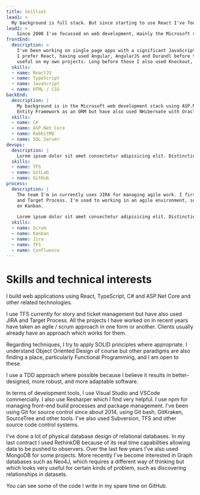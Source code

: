 ```yaml
---
title: Skillset
lead1: >
  My background is full stack. But since starting to use React I've found I really enjoy working at the front end and prefer to do that for the time being. 
lead2: >
    Since 2000 I've focussed on web development, mainly the Microsoft stack. I prefer a polyglot approach to development. I believe different languages suit different problems. The variety also keeps me interested and curious.
frontEnd:
  description: >
    I've been working on single page apps with a significant JavaScript component since 2000.
    I prefer React, having used Angular, AngularJS and Durandl before that. I'm also finding NextJS interesting and 
    useful on my own projects. Long before those I also used Knockout, Ext.js and JQuery. I am happiest in TypeScript but also fine with JavaScript and its ecosystem and of course HTML/CSS.
  skills:
  - name: ReactJS
  - name: TypeScript
  - name: JavaScript
  - name: HTML / CSS
backEnd:
  description: |
    My background is in the Microsoft web development stack using ASP.Net, C# and SQL Server. I've tended to use
    Entity Framework as an ORM but have also used NHibernate with Oracle. I've also worked with non-relational databases such as MongoDB and more recently RethinkDB, a real-time database. 
  skills:
  - name: C#
  - name: ASP.Net Core
  - name: RabbitMQ
  - name: SQL Server
devops:
  description: |
    Lorem ipsum dolor sit amet consectetur adipisicing elit. Distinctio debitis animi nostrum cupiditate iure facilis ut officiis earum voluptas corporis fugit culpa quasi enim illo tempore accusantium.
  skills:
  - name: TFS
  - name: GitLab
  - name: GitHub
process:
  description: |
    The team I'm in currently uses JIRA for managing agile work. I first used JIRA in 2014. I've also used TFS
    and Target Process. I'm used to working in an agile environment, sometimes based on Scrum, sometimes (as at present)
    on Kanban.
    
    Lorem ipsum dolor sit amet consectetur adipisicing elit. Distinctio debitis animi nostrum cupiditate iure facilis ut officiis earum voluptas corporis fugit culpa quasi enim illo tempore accusantium, ipsa a sequi beatae? Sed sapiente temporibus sit et assumenda ab quos eveniet iusto, voluptates reprehenderit optio eius incidunt esse veritatis saepe illum illo ipsam aspernatur reiciendis vel qui a. Voluptas distinctio fuga deserunt aperiam corrupti quasi architecto sit, dolorem error neque adipisci ullam sint magni inventore iusto itaque expedita reiciendis quisquam quam. At quibusdam possimus voluptatibus nulla molestiae quos saepe dolor rem ducimus tempora fugit, facilis impedit, dolores dolore voluptas vero ad!
  skills:
  - name: Scrum
  - name: Kanban
  - name: Jira
  - name: TFS
  - name: Confluence
---
```

# Skills and technical interests #

I build web applications using React, TypeScript, C# and ASP.Net Core and other related technologies.

I use TFS currently for story and ticket management but have also used JIRA and Target Process. All the projects I have worked on in recent years have taken an agile / scrum approach in one form or another. Clients usually already have an approach which works for them.

Regarding techniques, I try to apply SOLID principles where appropriate. I understand Object Oriented Design of course but other paradigms are also finding a place, particularly Functional Programming, and I am open to these. 

I use a TDD approach where possible because I believe it results in better-designed, more robust, and more adaptable software.

In terms of development tools, I use Visual Studio and VSCode commercially. I also use Resharper which I find very helpful. I use npm for managing front-end build processes and package management. I've been using Git for source control since about 2014, using Git bash, GitKraken, SourceTree and other tools. I've also used Subversion, TFS and other source code control systems.

I’ve done a lot of physical database design of relational databases. In my last contract I used RethinkDB because of its real time capabilities allowing data to be pushed to observers. Over the last few years I've also used MongoDB for some projects. More recently I've become interested in Graph databases such as Neo4J, which requires a different way of thinking but which looks very useful for certain kinds of problem, such as discovering relationships in datasets.

You can see some of the code I write in my spare time on GitHub.

